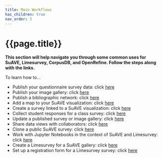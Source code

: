 ```yaml
---
title: Main Workflows
has_children: true
nav_order: 3
---
```


# {{page.title}}

**This section will help navigate you through some common uses for SuAVE, Limesurvey, CorpusDB, and OpenRefine. Follow the steps along with the links.**

To learn how to...

- Publish your questionnaire survey data: click [here]()
- Publish your image gallery: click [here]()
- Publish a bibliographic network: click [here]()
- Add a map to your SuAVE visualization: click [here]()
- Create a survey linked to a SuAVE visualization: click [here]()
- Collect student responses for a class survey: click [here]()
- Update a published survey or image gallery: click [here]()
- Share data views with collaborators: click [here]()
- Clone a public SuAVE survey: click [here]()
- Work with Jupyter Notebooks in the context of SuAVE and Limesurvey: click [here]()
- Create a Limesurvey for a SuAVE gallery: click [here]()
- Set up a registration form for a Limesurvey survey: click [here]()
